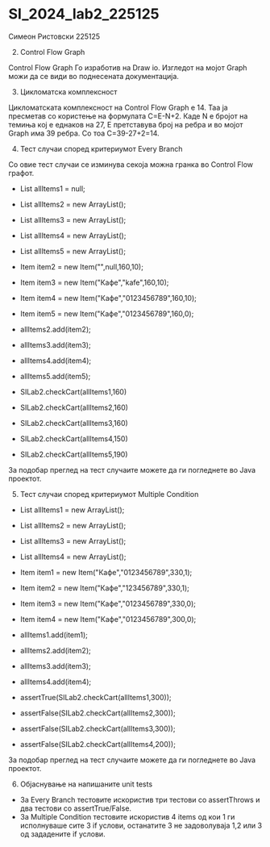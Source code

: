 # SI_2024_lab2_225125
Симеон Ристовски 225125

2. Control Flow Graph

Control Flow Graph Го изработив на Draw io. Изгледот на мојот Graph можи да се види во поднесената документација.

3. Цикломатска комплексност

Цикломатската комплексност на Control Flow Graph е 14. Таа ја пресметав со користење на формулата C=E-N+2. Каде N е бројот на темиња кој е еднаков на 27, Е претставува број на ребра и во мојот Graph има 39 ребра. Со тоа C=39-27+2=14.

4. Тест случаи според критериумот Every Branch

Со овие тест случаи се изминува секоја можна гранка во Control Flow графот.

- List<Item> allItems1 = null;
- List<Item> allItems2 = new ArrayList<Item>();
- List<Item> allItems3 = new ArrayList<Item>();
- List<Item> allItems4 = new ArrayList<Item>();
- List<Item> allItems5 = new ArrayList<Item>();

- Item item2 = new Item("",null,160,10);
- Item item3 = new Item("Кафе","kafe",160,10);
- Item item4 = new Item("Кафе","0123456789",160,10);
- Item item5 = new Item("Кафе","0123456789",160,0);

- allItems2.add(item2);
- allItems3.add(item3);
- allItems4.add(item4);
- allItems5.add(item5);

- SILab2.checkCart(allItems1,160)
- SILab2.checkCart(allItems2,160)
- SILab2.checkCart(allItems3,160)
- SILab2.checkCart(allItems4,150)
- SILab2.checkCart(allItems5,190)

За подобар преглед на тест случаите можете да ги погледнете во Java проектот.


5. Тест случаи според критериумот Multiple Condition

- List<Item> allItems1 = new ArrayList<Item>();
- List<Item> allItems2 = new ArrayList<Item>();
- List<Item> allItems3 = new ArrayList<Item>();
- List<Item> allItems4 = new ArrayList<Item>();

- Item item1 = new Item("Кафе","0123456789",330,1);
- Item item2 = new Item("Кафе","123456789",330,1);
- Item item3 = new Item("Кафе","0123456789",330,0);
- Item item4 = new Item("Кафе","0123456789",300,0);

- allItems1.add(item1);
- allItems2.add(item2);
- allItems3.add(item3);
- allItems4.add(item4);

- assertTrue(SILab2.checkCart(allItems1,300));
- assertFalse(SILab2.checkCart(allItems2,300));
- assertFalse(SILab2.checkCart(allItems3,300));
- assertFalse(SILab2.checkCart(allItems4,200));

За подобар преглед на тест случаите можете да ги погледнете во Java проектот.

6. Објаснување на напишаните unit tests

- За Every Branch тестовите искористив три тестови со assertThrows и два тестови со assertTrue/False.
- За Multiple Condition тестовите искористив 4 items од кои 1 ги исполнуваше сите 3 if услови, останатите 3 не задоволуваја 1,2 или 3 од зададените if услови.
